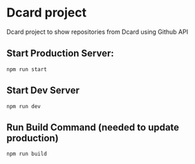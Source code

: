 # Dcard project
Dcard project to show repositories from Dcard using Github API

## Start Production Server:
```
npm run start
```

## Start Dev Server
```
npm run dev
```

## Run Build Command (needed to update production)
```
npm run build
```